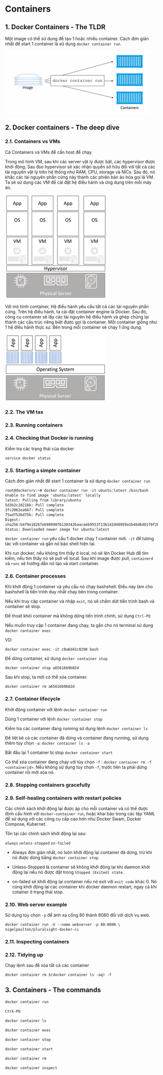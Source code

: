 # Containers

## 1. Docker Containers - The TLDR

Một image có thể sử dụng để tạo 1 hoặc nhiều container. Cách đơn giản nhất để start 1 container là sử dụng `docker container run`.

![](../images/docker6.png)

## 2. Docker containers - The deep dive

### 2.1. Containers vs VMs

Cả Containers và VMs để cần host để chạy. 

Trong mô hình VM, sau khi các server vật lý được bật, các hypervisor được khởi động. Sau đso hypervisor sẽ xác nhận quyền sở hữu đối với tất cả các tài nguyên vật lý trên hệ thống như RAM, CPU, storage và NICs. Sau đó, nó khắc các tài nguyên phần cứng này thành các phiên bản ảo hóa gọi là VM. Ta sẽ sử dụng các VM để cài đặt hệ điều hành và ứng dụng trên mỗi máy ảo. 

![](../images/docker7.png)

Với mô hình container, Hệ điều hành yêu cầu tất cả các tài nguyên phần cứng. Trên hệ điều hành, ta cài đặt container engine là Docker. Sau đó, công cụ container sẽ lấy các tài nguyên hệ điều hành và ghép chúng lại thành các cấu trúc riêng biệt được gọi là container. Mỗi container giống như 1 hệ điều hành thực sự. Bên trong mỗi container sẽ chạy 1 ứng dụng. 

![](../images/docker8.png)

### 2.2. The VM tax

### 2.3. Running containers

### 2.4. Checking that Docker is running

Kiểm tra các trạng thái của docker

```
service docker status
```
### 2.5. Starting a simple container

Cách đơn giản nhất để start 1 container là sử dụng `docker container run`

```
root@dockersrv:~# docker container run -it ubuntu:latest /bin/bash
Unable to find image 'ubuntu:latest' locally
latest: Pulling from library/ubuntu
5d3b2c2d21bb: Pull complete
3fc2062ea667: Pull complete
75adf526d75b: Pull complete
Digest: sha256:b4f9e18267eb98998f6130342baacaeb9553f136142d40959a1b46d6401f0f2b
Status: Downloaded newer image for ubuntu:latest
```

`docker container run` yêu cầu 1 docker chạy 1 container mới. `-it` để tương tác với container và gắn nó bào shell hiện tại.
 
Khi run docker, nếu không tìm thấy ở local, nó sẽ lên Docker Hub để tìm kiếm, nếu tìm thấy nó sẽ pull về local. Sau khi image được pull, `containerd` và `runc` sẽ hướng dẫn nó tạo và start container. 

### 2.6. Container processes

Khi khởi động 1 container và yêu cầu nó chạy bashshell. Điều này làm cho bashshell là tiến trình duy nhất chạy bên trong container.

Nếu khi truy cập container và nhập `exit`, nó sẽ chấm dứt tiến trình bash và container sẽ stop. 

Để thoát khỏi container mà không dừng tiến trình chính, sử dụng `Ctrl-PQ`

Nếu muốn truy cập 1 container đang chạy, ta gắn cho nó terminal sử dụng `docker container exec` 

VD: 

```
docker container exec -it c8a6d41c0290 bash
```

Để dừng container, sử dụng `docker container stop`

```
docker container stop a65616b9b82d
```

Sau khi stop, ta mới có thể xóa container. 

```
docker container rm a65616b9b82d
```

### 2.7. Container lifecycle

Khởi động container với lệnh `docker container run`

Dừng 1 container với lệnh `docker container stop`

Kiểm tra các container đang running sử dụng lệnh `docker container ls`

Để liệt kê cả các container đã dừng và container đang running, sử dụng thêm tùy chọn `-a`: `docker container ls -a`

Bắt đầu lại 1 container bị stop `docker container start`

Có thể xóa container đang chạy với tùy chọn `-f` : `docker container rm -f <containerid>`. Nếu không sử dụng tùy chọn `-f`, trước tiên ta phải dừng container rồi mới xóa nó. 

### 2.8. Stopping containers gracefully

### 2.9. Self-healing containers with restart policies

Các chính sách khởi động lại được áp cho mỗi container và có thể được định cấu hình với `docker-container run`, hoặc khai báo trong các tệp YAML để sử dụng với các công cụ cấp cao hơn như Docker Swam, Docker Compose, Kubernet.

Tồn tại các chính sách khởi động lại sau: 

`always`
`unless-stopped`
`on-failed`

- Always đơn giản nhất, nó luôn khởi động lại container đã dừng, trừ khi nó được dừng bằng `docker container stop`. 
 
- Unless-Stopped là container sẽ không khởi động lại khi daemon khởi động lại nếu nó được đặt trong `Stopped (Exited) state`. 

- on-failed sẽ khởi động lại container nếu nó exit với `exit code` khác 0. Nó cũng khởi động lại các container khi docker daemon restart, ngay cả khi cotainer ở trạng thái stop. 

### 2.10. Web server example

Sử dụng tùy chọn `-p` để ánh xạ cổng 80 thành 8080 đối với dịch vụ web. 

```
docker container run -d --name webserver -p 80:8080 \
nigelpoulton/pluralsight-docker-ci
```

### 2.11. Inspecting containers

### 2.12. Tidying up

Chạy lệnh sau để xóa tất cả các container

```
docker container rm $(docker container ls -aq) -f
```

## 3. Containers - The commands

`docker container run `

`Ctrk-PQ`

`docker container ls`

`docker container exec`

`docker container stop`

`docker container start` 

`docker container rm`

`docker container inspect`









